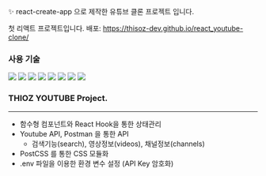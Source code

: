 ✨ react-create-app 으로 제작한 유튜브 클론 프로젝트 입니다.

첫 리액트 프로젝트입니다.
배포: https://thisoz-dev.github.io/react_youtube-clone/

### 사용 기술
<img src="https://img.shields.io/badge/React-61DAFB?style=flat-square&logo=React&logoColor=black"/> <img src="https://img.shields.io/badge/JavaScript-F7DF1E?style=flat-square&logo=JavaScript&logoColor=black"/> <img src="https://img.shields.io/badge/HTML5-E34F26?style=flat-square&logo=HTML5&logoColor=white"/> <img src="https://img.shields.io/badge/CSS3-1572B6?style=flat-square&logo=CSS3&logoColor=white"/> <img src="https://img.shields.io/badge/PostCSS-DD3A0A?style=flat-square&logo=PostCSS&logoColor=white"/> <img src="https://img.shields.io/badge/NodeJS-339933?style=flat-square&logo=Node.js&logoColor=white"/> <img src="https://img.shields.io/badge/FontAwesome-339AF0?style=flat-square&logo=FontAwesome&logoColor=white"/> <img src="https://img.shields.io/badge/Postman-FF6C37?style=flat-square&logo=Postman&logoColor=white"/> 


### THIOZ YOUTUBE Project.
---
- 함수형 컴포넌트와 React Hook을 통한 상태관리
- Youtube API, Postman 을 통한 API 
  * 검색기능(search), 영상정보(videos), 채널정보(channels)
- PostCSS 를 통한 CSS 모듈화
- .env 파일을 이용한 환경 변수 설정 (API Key 암호화)
